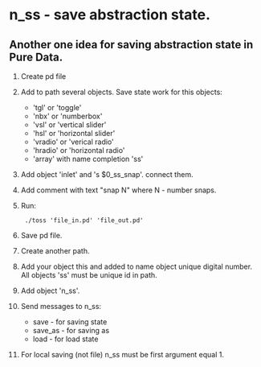 n_ss - save abstraction state.
==============================

Another one idea for saving abstraction state in Pure Data.
-----------------------------------------------------------

1. Create pd file

2. Add to path several objects. Save state work for this objects:
   * 'tgl' or 'toggle'
   * 'nbx' or 'numberbox'
   * 'vsl' or 'vertical slider'
   * 'hsl' or 'horizontal slider'
   * 'vradio' or 'verical radio'
   * 'hradio' or 'horizontal radio'
   * 'array' with name completion 'ss'

3. Add object 'inlet' and 's $0_ss_snap'. connect them.

4. Add comment with text "snap N" where N - number snaps.

5. Run: 

        ./toss 'file_in.pd' 'file_out.pd'

6. Save pd file.

7. Create another path.

8. Add your object this and added to name object unique digital number. All objects 'ss' must be unique id in path.

9. Add object 'n_ss'.

10. Send messages to n_ss:
    * save - for saving state
    * save_as - for saving as
    * load - for load state

11. For local saving (not file) n_ss must be first argument equal 1.
